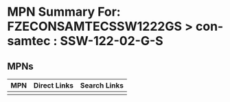



# MPN Summary For: FZECONSAMTECSSW1222GS > con-samtec : SSW-122-02-G-S

## MPNs
  

|MPN|Direct Links|Search Links|
| :--- | :--- | :--- |
||||

